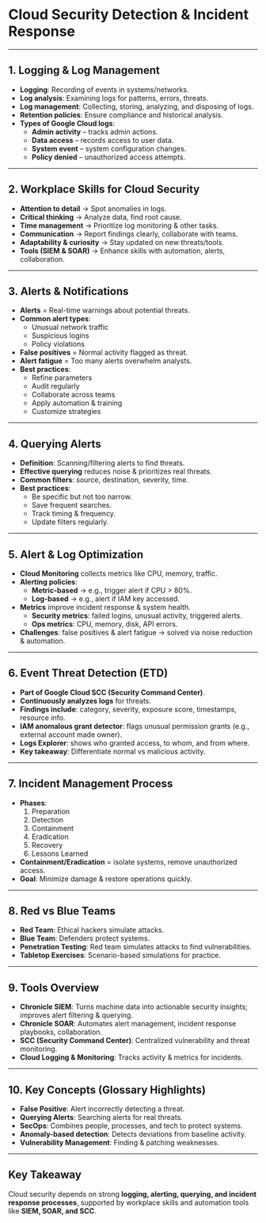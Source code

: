 # Cloud Security Detection & Incident Response

---

## 1. Logging & Log Management
- **Logging**: Recording of events in systems/networks.  
- **Log analysis**: Examining logs for patterns, errors, threats.  
- **Log management**: Collecting, storing, analyzing, and disposing of logs.  
- **Retention policies**: Ensure compliance and historical analysis.  
- **Types of Google Cloud logs**:
  - **Admin activity** – tracks admin actions.  
  - **Data access** – records access to user data.  
  - **System event** – system configuration changes.  
  - **Policy denied** – unauthorized access attempts.  

---

## 2. Workplace Skills for Cloud Security
- **Attention to detail** → Spot anomalies in logs.  
- **Critical thinking** → Analyze data, find root cause.  
- **Time management** → Prioritize log monitoring & other tasks.  
- **Communication** → Report findings clearly, collaborate with teams.  
- **Adaptability & curiosity** → Stay updated on new threats/tools.  
- **Tools (SIEM & SOAR)** → Enhance skills with automation, alerts, collaboration.  

---

## 3. Alerts & Notifications
- **Alerts** = Real-time warnings about potential threats.  
- **Common alert types**:
  - Unusual network traffic  
  - Suspicious logins  
  - Policy violations  
- **False positives** = Normal activity flagged as threat.  
- **Alert fatigue** = Too many alerts overwhelm analysts.  
- **Best practices**:
  - Refine parameters  
  - Audit regularly  
  - Collaborate across teams  
  - Apply automation & training  
  - Customize strategies  

---

## 4. Querying Alerts
- **Definition**: Scanning/filtering alerts to find threats.  
- **Effective querying** reduces noise & prioritizes real threats.  
- **Common filters**: source, destination, severity, time.  
- **Best practices**:
  - Be specific but not too narrow.  
  - Save frequent searches.  
  - Track timing & frequency.  
  - Update filters regularly.  

---

## 5. Alert & Log Optimization
- **Cloud Monitoring** collects metrics like CPU, memory, traffic.  
- **Alerting policies**:
  - **Metric-based** → e.g., trigger alert if CPU > 80%.  
  - **Log-based** → e.g., alert if IAM key accessed.  
- **Metrics** improve incident response & system health.  
  - **Security metrics**: failed logins, unusual activity, triggered alerts.  
  - **Ops metrics**: CPU, memory, disk, API errors.  
- **Challenges**: false positives & alert fatigue → solved via noise reduction & automation.  

---

## 6. Event Threat Detection (ETD)
- **Part of Google Cloud SCC (Security Command Center)**.  
- **Continuously analyzes logs** for threats.  
- **Findings include**: category, severity, exposure score, timestamps, resource info.  
- **IAM anomalous grant detector**: flags unusual permission grants (e.g., external account made owner).  
- **Logs Explorer**: shows who granted access, to whom, and from where.  
- **Key takeaway**: Differentiate normal vs malicious activity.  

---

## 7. Incident Management Process
- **Phases**:
  1. Preparation  
  2. Detection  
  3. Containment  
  4. Eradication  
  5. Recovery  
  6. Lessons Learned  
- **Containment/Eradication** = isolate systems, remove unauthorized access.  
- **Goal**: Minimize damage & restore operations quickly.  

---

## 8. Red vs Blue Teams
- **Red Team**: Ethical hackers simulate attacks.  
- **Blue Team**: Defenders protect systems.  
- **Penetration Testing**: Red team simulates attacks to find vulnerabilities.  
- **Tabletop Exercises**: Scenario-based simulations for practice.  

---

## 9. Tools Overview
- **Chronicle SIEM**: Turns machine data into actionable security insights; improves alert filtering & querying.  
- **Chronicle SOAR**: Automates alert management, incident response playbooks, collaboration.  
- **SCC (Security Command Center)**: Centralized vulnerability and threat monitoring.  
- **Cloud Logging & Monitoring**: Tracks activity & metrics for incidents.  

---

## 10. Key Concepts (Glossary Highlights)
- **False Positive**: Alert incorrectly detecting a threat.  
- **Querying Alerts**: Searching alerts for real threats.  
- **SecOps**: Combines people, processes, and tech to protect systems.  
- **Anomaly-based detection**: Detects deviations from baseline activity.  
- **Vulnerability Management**: Finding & patching weaknesses.  

---

## Key Takeaway
Cloud security depends on strong **logging, alerting, querying, and incident response processes**, supported by workplace skills and automation tools like **SIEM, SOAR, and SCC**.  

